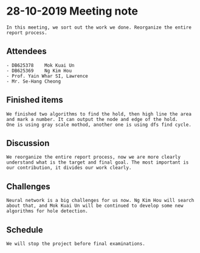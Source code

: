 # 28-10-2019 Meeting note
    In this meeting, we sort out the work we done. Reorganize the entire report process.

## Attendees
    - DB625378    Mok Kuai Un
    - DB625369    Ng Kim Hou
    - Prof. Yain Whar SI, Lawrence
    - Mr. Se-Hang Cheong

## Finished items
    We finished two algorithms to find the hold, then high line the area and mark a number. It can output the node and edge of the hold.
    One is using gray scale mothod, another one is using dfs find cycle.

## Discussion
    We reorganize the entire report process, now we are more clearly understand what is the target and final goal. The most important is our contribution, it divides our work clearly.

## Challenges
    Neural network is a big challenges for us now. Ng Kim Hou will search about that, and Mok Kuai Un will be continued to develop some new algorithms for hole detection.

## Schedule
    We will stop the project before final examinations. 